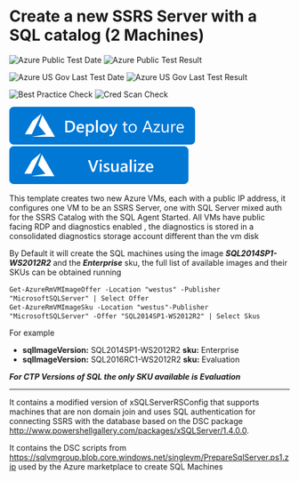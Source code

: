 # Create a new SSRS Server with a SQL catalog (2 Machines) 

![Azure Public Test Date](https://azurequickstartsservice.blob.core.windows.net/badges/application-workloads/sql/sql-reporting-services-sql-server/PublicLastTestDate.svg)
![Azure Public Test Result](https://azurequickstartsservice.blob.core.windows.net/badges/application-workloads/sql/sql-reporting-services-sql-server/PublicDeployment.svg)

![Azure US Gov Last Test Date](https://azurequickstartsservice.blob.core.windows.net/badges/application-workloads/sql/sql-reporting-services-sql-server/FairfaxLastTestDate.svg)
![Azure US Gov Last Test Result](https://azurequickstartsservice.blob.core.windows.net/badges/application-workloads/sql/sql-reporting-services-sql-server/FairfaxDeployment.svg)

![Best Practice Check](https://azurequickstartsservice.blob.core.windows.net/badges/application-workloads/sql/sql-reporting-services-sql-server/BestPracticeResult.svg)
![Cred Scan Check](https://azurequickstartsservice.blob.core.windows.net/badges/application-workloads/sql/sql-reporting-services-sql-server/CredScanResult.svg)

[![Deploy to Azure](https://raw.githubusercontent.com/Azure/azure-quickstart-templates/master/1-CONTRIBUTION-GUIDE/images/deploytoazure.svg?sanitize=true)](https://portal.azure.com/#create/Microsoft.Template/uri/https%3A%2F%2Fraw.githubusercontent.com%2Fazure%2Fazure-quickstart-templates%2Fmaster%2Fsql-reporting-services-sql-server%2F%2Fazuredeploy.json) 
[![Visualize](https://raw.githubusercontent.com/Azure/azure-quickstart-templates/master/1-CONTRIBUTION-GUIDE/images/visualizebutton.svg?sanitize=true)](http://armviz.io/#/?load=https%3A%2F%2Fraw.githubusercontent.com%2FAzure%2Fazure-quickstart-templates%2Fmaster%application-workloads%2Fsql%2Fsql-reporting-services-sql-server%2Fazuredeploy.json)

This template creates two new Azure VMs, each with a public IP address, it configures one VM to be an SSRS Server, one with SQL Server mixed auth for the SSRS Catalog with the SQL Agent Started. All VMs have public facing RDP and diagnostics enabled , the diagnostics is stored in a consolidated diagnostics storage account different than the vm disk
 
By Default it will create the SQL machines using the image ***SQL2014SP1-WS2012R2*** and the ***Enterprise*** sku, the full list of available images and their SKUs can be obtained running

    Get-AzureRmVMImageOffer -Location "westus" -Publisher "MicrosoftSQLServer" | Select Offer
    Get-AzureRmVMImageSku -Location "westus"-Publisher "MicrosoftSQLServer" -Offer "SQL2014SP1-WS2012R2" | Select Skus

For example
* **sqlImageVersion:** SQL2014SP1-WS2012R2 **sku:** Enterprise 
* **sqlImageVersion:** SQL2016RC1-WS2012R2 **sku:** Evaluation

***For CTP Versions of SQL the only SKU available is Evaluation*** 

***
It contains a modified version of xSQLServerRSConfig that supports machines that are non domain join and uses SQL authentication for connecting SSRS with the database 
based on the DSC package http://www.powershellgallery.com/packages/xSQLServer/1.4.0.0.

It contains the DSC scripts from https://sqlvmgroup.blob.core.windows.net/singlevm/PrepareSqlServer.ps1.zip used by the Azure marketplace to create SQL Machines

        


